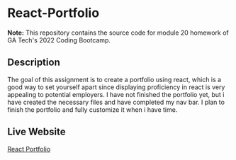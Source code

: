 
# React-Portfolio #

**Note:** This repository contains the source code for module 20 homework of GA Tech's 2022 Coding Bootcamp.

## Description ##

The goal of this assignment is to create a portfolio using react, which is a good way to set yourself apart since displaying proficiency in react is very appealing to potential employers.  I have not finished the portfolio yet, but i have created the necessary files and have completed my nav bar.  I plan to finish the portfolio and fully customize it when i have time.

## Live Website ##

[React Portfolio](https://sheltered-savannah-58675.herokuapp.com/)
